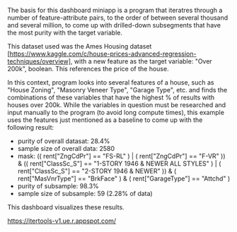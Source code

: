 The basis for this dashboard miniapp is a program that iteratres through a number of feature-attribute pairs, to the order of between several thousand and several million, to come up with drilled-down subsegments that have the most purity with the target variable.

This dataset used was the Ames Housing dataset [https://www.kaggle.com/c/house-prices-advanced-regression-techniques/overview], with a new feature as the target variable: "Over 200k", boolean. This references the price of the house.

In this context, program looks into several features of a house, such as "House Zoning", "Masonry Veneer Type", "Garage Type", etc. and finds the combinations of these variables that have the highest % of results with houses over 200k. While the variables in question must be researched and input manually to the program (to avoid long compute times), this example uses the features just mentioned as a baseline to come up with the following result:
- purity of overall datasat: 28.4%
- sample size of overall data: 2580
- mask: (( rent["ZngCdPr"] == "FS-RL" ) | ( rent["ZngCdPr"] == "F-VR" )) & (( rent["ClassSc_S"] == "1-STORY 1946 & NEWER ALL STYLES" ) | ( rent["ClassSc_S"] == "2-STORY 1946 & NEWER" )) & ( rent["MasVnrType"] == "BrkFace" ) & ( rent["GarageType"] == "Attchd" )
- purity of subsample: 98.3%
- sample size of subsample: 59 (2.28% of data)

This dashboard visualizes these results.

https://itertools-v1.ue.r.appspot.com/
